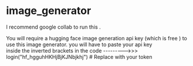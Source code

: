 ﻿# image_generator

I recommend google collab to run this .

You will require a hugging face image generation api key (which is free ) to use this image generator.
you will have to paste your api key  
inside the inverted brackets in the code 
 --------->>> login("hf_hgguhHKHjBjKJNbjkhj")  # Replace with your token
